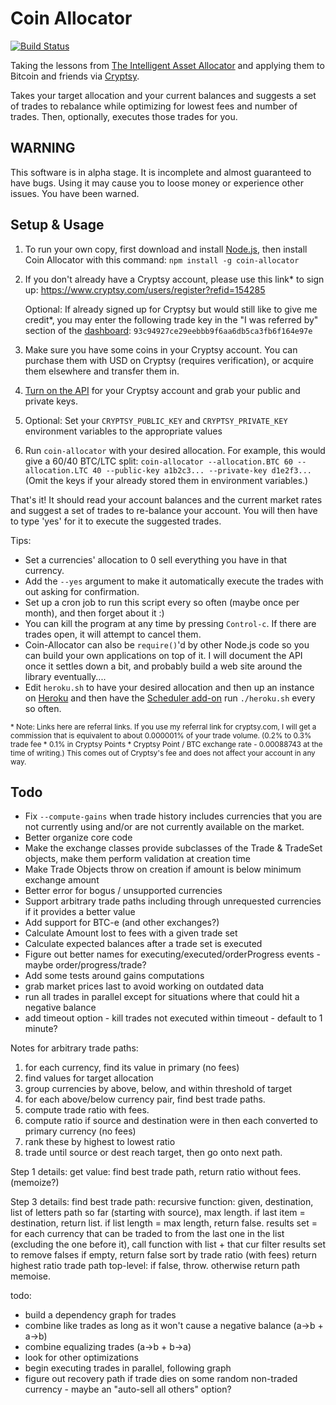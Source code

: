 Coin Allocator
==============

[![Build Status](https://travis-ci.org/nfriedly/Coin-Allocator.png?branch=master)](https://travis-ci.org/nfriedly/Coin-Allocator)

Taking the lessons from [The Intelligent Asset Allocator](http://www.amazon.com/gp/product/0071362363/ref=as_li_ss_il?ie=UTF8&camp=1789&creative=390957&creativeASIN=0071362363&linkCode=as2&tag=nfriedly-20) and applying them to Bitcoin and friends via [Cryptsy](https://www.cryptsy.com/users/register?refid=154285).

Takes your target allocation and your current balances and suggests a set of trades to rebalance while optimizing for lowest fees and number of trades. Then, optionally, executes those trades for you.

WARNING
------------

This software is in alpha stage. It is incomplete and almost guaranteed to have bugs. Using it may cause you to loose money or experience other issues. You have been warned.

Setup & Usage
-------------

1. To run your own copy, first download and install [Node.js](http://nodejs.org/), then install Coin Allocator with this command:
    `npm install -g coin-allocator`

2. If you don't already have a Cryptsy account, please use this link* to sign up: https://www.cryptsy.com/users/register?refid=154285

    Optional: If already signed up for Cryptsy but would still like to give me credit*, you may enter the following trade key in the "I was referred by" section of the [dashboard](https://www.cryptsy.com/users/dashboard): `93c94927ce29eebbb9f6aa6db5ca3fb6f164e97e`

3. Make sure you have some coins in your Cryptsy account. You can purchase them with USD on Cryptsy (requires verification), or acquire them elsewhere and transfer them in.

4. [Turn on the API](https://www.cryptsy.com/users/settings) for your Cryptsy account and grab your public and private keys.

5. Optional: Set your `CRYPTSY_PUBLIC_KEY` and `CRYPTSY_PRIVATE_KEY` environment variables to the appropriate values

6. Run `coin-allocator` with your desired allocation. For example, this would give a 60/40 BTC/LTC split: `coin-allocator --allocation.BTC 60 --allocation.LTC 40 --public-key a1b2c3... --private-key d1e2f3...` (Omit the keys if your already stored them in environment variables.)

That's it! It should read your account balances and the current market rates and suggest a set of trades to re-balance your account. You will then have to type 'yes' for it to execute the suggested trades.

Tips:
* Set a currencies' allocation to 0 sell everything you have in that currency.
* Add the `--yes` argument to make it automatically execute the trades with out asking for confirmation.
* Set up a cron job to run this script every so often (maybe once per month), and then forget about it :)
* You can kill the program at any time by pressing `Control-c`. If there are trades open, it will attempt to cancel them.
* Coin-Allocator can also be `require()`'d by other Node.js code so you can build your own applications on top of it. I will document the API once it settles down a bit, and probably build a web site around the library eventually....
* Edit `heroku.sh` to have your desired allocation and then up an instance on [Heroku](https://heroku.com/) and then have the [Scheduler add-on](https://addons.heroku.com/scheduler) run `./heroku.sh` every so often.

<sub>\* Note: Links here are referral links. If you use my referral link for cryptsy.com, I will get a commission that is equivalent to about 0.000001% of your trade volume. (0.2% to 0.3% trade fee * 0.1% in Cryptsy Points * Cryptsy Point / BTC exchange rate - 0.00088743 at the time of writing.) This comes out of Cryptsy's fee and does not affect your account in any way.</sub>

Todo
----

* Fix `--compute-gains` when trade history includes currencies that you are not currently using and/or are not currently available on the market.
* Better organize core code
* Make the exchange classes provide subclasses of the Trade & TradeSet objects, make them perform validation at creation time
* Make Trade Objects throw on creation if amount is below minimum exchange amount
* Better error for bogus / unsupported currencies
* Support arbitrary trade paths including through unrequested currencies if it provides a better value
* Add support for BTC-e (and other exchanges?)
* Calculate Amount lost to fees with a given trade set
* Calculate expected balances after a trade set is executed
* Figure out better names for executing/executed/orderProgress events - maybe order/progress/trade?
* Add some tests around gains computations
* grab market prices last to avoid working on outdated data
* run all trades in parallel except for situations where that could hit a negative balance
* add timeout option - kill trades not executed within timeout - default to 1 minute?




Notes for arbitrary trade paths:

1. for each currency, find its value in primary (no fees)
2. find values for target allocation
3. group currencies by above, below, and within threshold of target
4. for each above/below currency pair, find best trade paths.
5. compute trade ratio with fees.
6. compute ratio if source and destination were in then each converted to primary currency (no fees)
7. rank these by highest to lowest ratio
8. trade until source or dest reach target, then go onto next path.

Step 1 details: get value: find best trade path, return ratio without fees. (memoize?)

Step 3 details: find best trade path: recursive function:  given, destination, list of letters path so far (starting with source), max length.
if last item = destination, return list.
if list length = max length, return false.
results set = for each currency that can be traded to from the last one in the list (excluding the one before it), call function with list + that cur
filter results set to remove falses
if empty, return false
sort by trade ratio (with fees)
return highest ratio trade path
top-level: if false, throw. otherwise return path
memoise.

todo:
- build a dependency graph for trades
- combine like trades as long as it won't cause a negative balance (a->b + a->b)
- combine equalizing trades (a->b + b->a)
- look for other optimizations
- begin executing trades in parallel, following graph
- figure out recovery path if trade dies on some random non-traded currency - maybe an "auto-sell all others" option?




